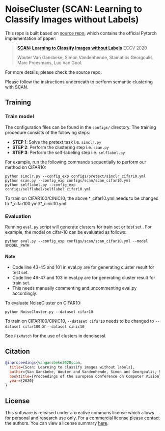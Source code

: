 # NoiseCluster (SCAN: Learning to Classify Images without Labels)


This repo is built based on [source repo](https://github.com/wvangansbeke/Unsupervised-Classification), which contains the official Pytorch implementation of paper:
> [**SCAN: Learning to Classify Images without Labels**](https://arxiv.org/pdf/2005.12320)  ECCV 2020
>
> Wouter Van Gansbeke, Simon Vandenhende, Stamatios Georgoulis, Marc Proesmans, Luc Van Gool.

For more details, please check the source repo.

Please follow the instructions underneath to perform semantic clustering with SCAN.

## Training

### Train model
The configuration files can be found in the `configs/` directory. The training procedure consists of the following steps:
- __STEP 1__: Solve the pretext task i.e. `simclr.py`
- __STEP 2__: Perform the clustering step i.e. `scan.py`
- __STEP 3__: Perform the self-labeling step i.e. `selflabel.py`

For example, run the following commands sequentially to perform our method on CIFAR10:
```shell
python simclr.py --config_exp configs/pretext/simclr_cifar10.yml
python scan.py --config_exp configs/scan/scan_cifar10.yml
python selflabel.py --config_exp configs/selflabel/selflabel_cifar10.yml
```

To train on CIFAR100/CINIC10, the above \*_cifar10.yml needs to be changed to \*_cifar100.yml/*_cinic10.yml

 
### Evaluation
Running `eval.py` script will generate clusters for train set or test set . For example, the model on cifar-10 can be evaluated as follows:
```shell
python eval.py --config_exp configs/scan/scan_cifar10.yml --model $MODEL_PATH 
```

#### Note
- Code line 43-45 and 101 in eval.py are for generating cluster result for test set.
- Code line 46-47 and 103 in eval.py  are for generating cluster result for train set.
- This needs manually commenting and uncommenting eval.py accordingly.

To evaluate NoiseCluster on CIFAR10:

```shell
python NoiseCluster.py --dataset cifar10
```
To train on CIFAR100/CINIC10, ```--dataset cifar10``` needs to be changed to  ```--dataset cifar100``` or  ```--dataset cinic10```

See ```FixMatch``` for the use of clusters in denoisessl. 


## Citation

```bibtex
@inproceedings{vangansbeke2020scan,
  title={Scan: Learning to classify images without labels},
  author={Van Gansbeke, Wouter and Vandenhende, Simon and Georgoulis, Stamatios and Proesmans, Marc and Van Gool, Luc},
  booktitle={Proceedings of the European Conference on Computer Vision},
  year={2020}
}
```
## License

This software is released under a creative commons license which allows for personal and research use only. For a commercial license please contact the authors. You can view a license summary [here](http://creativecommons.org/licenses/by-nc/4.0/).

